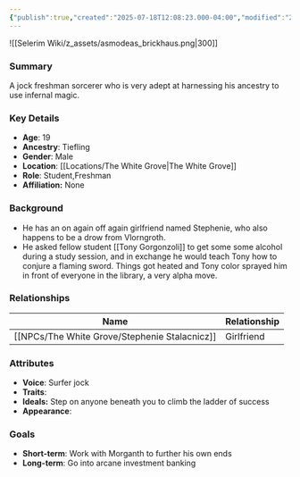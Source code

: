 ```yaml
---
{"publish":true,"created":"2025-07-18T12:08:23.000-04:00","modified":"2025-07-18T12:28:08.833-04:00","published":"2025-07-18T12:28:08.833-04:00","cssclasses":"","Age":"19","Ancestry":"Tiefling","Gender":"Male","Location":["[[The White Grove]]"],"Role":["Student","Freshman"],"Affiliation":["None"]}
---
```


![[Selerim Wiki/z_assets/asmodeas_brickhaus.png|300]]
### Summary
A jock freshman sorcerer who is very adept at harnessing his ancestry to use infernal magic.

### Key Details
- **Age**: 19
- **Ancestry**: Tiefling
- **Gender**: Male
- **Location**: [[Locations/The White Grove\|The White Grove]]
- **Role**: Student,Freshman
- **Affiliation:** None

### Background
- He has an on again off again girlfriend named Stephenie, who also happens to be a drow from Vlorngroth.
- He asked fellow student [[Tony Gorgonzoli]] to get some some alcohol during a study session, and in exchange he would teach Tony how to conjure a flaming sword. Things got heated and Tony color sprayed him in front of everyone in the library, a very alpha move.

### Relationships

| Name                     | Relationship |
| ------------------------ | ------------ |
| [[NPCs/The White Grove/Stephenie Stalacnicz]] | Girlfriend   |

### Attributes
- **Voice**: Surfer jock
- **Traits**: 
- **Ideals:** Step on anyone beneath you to climb the ladder of success
- **Appearance**:

### Goals
- **Short-term**:  Work with Morganth to further his own ends
- **Long-term**: Go into arcane investment banking


